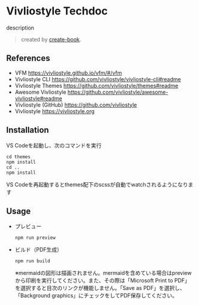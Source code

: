 # Vivliostyle Techdoc

description

> created by [create-book](https://github.com/vivliostyle/create-book).

## References

- VFM <https://vivliostyle.github.io/vfm/#/vfm>
- Vivliostyle CLI <https://github.com/vivliostyle/vivliostyle-cli#readme>
- Vivliostyle Themes <https://github.com/vivliostyle/themes#readme>
- Awesome Vivliostyle <https://github.com/vivliostyle/awesome-vivliostyle#readme>
- Vivliostyle (GitHub) <https://github.com/vivliostyle>
- Vivliostyle <https://vivliostyle.org>

## Installation
VS Codeを起動し、次のコマンドを実行

```
cd themes
npm install
cd ..
npm install
```

VS Codeを再起動するとthemes配下のscssが自動でwatchされるようになります

## Usage
* プレビュー  
  ```
  npm run preview
  ```
* ビルド（PDF生成）  
  ```
  npm run build
  ```
  ※mermaidの図形は描画されません。mermaidを含めている場合はpreviewから印刷を実行してください。また、その際は「Microsoft Print to PDF」を選択すると目次のリンクが機能しません。「Save as PDF」を選択し、「Background graphics」にチェックをしてPDF保存してください。